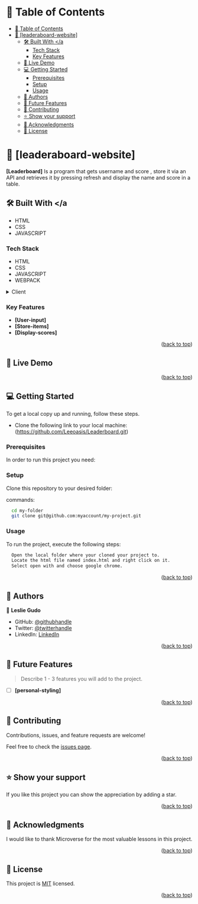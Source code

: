 <a name="readme-top"></a>

<!-- TABLE OF CONTENTS -->

# 📗 Table of Contents

- [📗 Table of Contents](#-table-of-contents)
- [📖 \[leaderaboard-website\] ](#-leaderaboard-website-)
  - [🛠 Built With \</a](#-built-with-a)
    - [Tech Stack ](#tech-stack-)
    - [Key Features ](#key-features-)
  - [🚀 Live Demo ](#-live-demo-)
  - [💻 Getting Started ](#-getting-started-)
    - [Prerequisites](#prerequisites)
    - [Setup](#setup)
    - [Usage](#usage)
  - [👥 Authors ](#-authors-)
  - [🔭 Future Features ](#-future-features-)
  - [🤝 Contributing ](#-contributing-)
  - [⭐️ Show your support ](#️-show-your-support-)
  - [🙏 Acknowledgments ](#-acknowledgments-)
  - [📝 License ](#-license-)

<!-- PROJECT DESCRIPTION -->

# 📖 [leaderaboard-website] <a name="leaderboard"></a>

**[Leaderboard]** Is a program that gets username and score , store it via an API and retrieves it by pressing refresh and display the name and score in a table.

## 🛠 Built With <a name="built-with"></a

- HTML
- CSS
- JAVASCRIPT

### Tech Stack <a name="tech-stack"></a>

- HTML
- CSS
- JAVASCRIPT
- WEBPACK
  
<details>
  <summary>Client</summary>
  <ul>
    <li><a href="https://html.com/">HTML</a></li>
    <li><a href="https://css.com/">CSS</a></li>
    <li><a href="https://javascript.com/">JAVASCRIPT</a></li>
    <li><a href="https://webpack.com/">WEBPACK</a></li>
  </ul>
</details>

<!-- Features -->

### Key Features <a name="key-features"></a>

- **[User-input]**
- **[Store-items]**
- **[Display-scores]**

<p align="right">(<a href="#readme-top">back to top</a>)</p>

<!-- LIVE DEMO -->

## 🚀 Live Demo <a name="live-demo"></a>

<p align="right">(<a href="#readme-top">back to top</a>)</p>

<!-- GETTING STARTED -->

## 💻 Getting Started <a name="getting-started"></a>

To get a local copy up and running, follow these steps.
- Clone the following link to your local machine: (https://github.com/Leeoasis/Leaderboard.git)

### Prerequisites


In order to run this project you need: 

### Setup

Clone this repository to your desired folder:

commands:

```sh
  cd my-folder
  git clone git@github.com:myaccount/my-project.git
```

### Usage

To run the project, execute the following steps: 
```sh
  Open the local folder where your cloned your project to.
  Locate the html file named index.html and right click on it.
  Select open with and choose google chrome.
```

<p align="right">(<a href="#readme-top">back to top</a>)</p>

<!-- AUTHORS -->

## 👥 Authors <a name="authors"></a>

👤 **Leslie Gudo**

- GitHub: [@githubhandle](https://github.com/Leeoasis)
- Twitter: [@twitterhandle](https://twitter.com/gudo_leslie)
- LinkedIn: [LinkedIn](https://www.linkedin.com/in/leslie-gudo-b08a4)
<p align="right">(<a href="#readme-top">back to top</a>)</p>

<!-- FUTURE FEATURES -->

## 🔭 Future Features <a name="future-features"></a>

> Describe 1 - 3 features you will add to the project.

- [ ] **[personal-styling]**

<p align="right">(<a href="#readme-top">back to top</a>)</p>

<!-- CONTRIBUTING -->

## 🤝 Contributing <a name="contributing"></a>

Contributions, issues, and feature requests are welcome!

Feel free to check the [issues page]([(https://github.com/Leeoasis/Leaderboard/issues)]).

<p align="right">(<a href="#readme-top">back to top</a>)</p>

<!-- SUPPORT -->

## ⭐️ Show your support <a name="support"></a>

If you like this project you can show the appreciation by adding a star.

<p align="right">(<a href="#readme-top">back to top</a>)</p>

<!-- ACKNOWLEDGEMENTS -->

## 🙏 Acknowledgments <a name="Microverse"></a>

I would like to thank Microverse for the most valuable lessons in this project.

<p align="right">(<a href="#readme-top">back to top</a>)</p>

<!-- LICENSE -->

## 📝 License <a name="license"></a>

This project is [MIT](./LICENSE.md) licensed.

<p align="right">(<a href="#readme-top">back to top</a>)</p>
